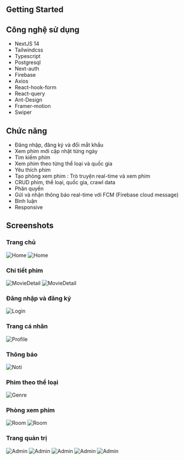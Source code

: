 ## Getting Started


## Công nghệ sử dụng 
- NextJS 14
- Tailwindcss
- Typescript
- Postgresql
- Next-auth
- Firebase
- Axios
- React-hook-form
- React-query
- Ant-Design
- Framer-motion
- Swiper


## Chức năng
- Đăng nhập, đăng ký và đổi mẩt khẩu
- Xem phim mới cập nhật từng ngày
- Tìm kiếm phim
- Xem phim theo từng thể loại và quốc gia
- Yêu thích phim
- Tạo phòng xem phim : Trò truyện real-time và xem phim
- CRUD phim, thể loại, quốc gia, crawl data
- Phân quyền
- Gửi và nhận thông báo real-time với FCM (Firebase cloud message)
- Bình luận
- Responsive

## Screenshots
### Trang chủ
![Home](/public/demo/HOME_1.jpg)
![Home](/public/demo/HOME_2.jpg)
### Chi tiết phim
![MovieDetail](/public/demo/MOVIE_DETAIL_1.jpg)
![MovieDetail](/public/demo/MOVIE_DETAIL_2.jpg)
### Đăng nhập và đăng ký
![Login](/public/demo/DANG_KY.jpg)
### Trang cá nhân
![Profile](/public/demo/TRANG_CA_NHAN.jpg)
### Thông báo
![Noti](/public/demo/THONG_BAO.jpg)
### Phim theo thể loại
![Genre](/public/demo/PHIM_LE.jpg)
### Phòng xem phim
![Room](/public/demo/PHONG_XEM_PHIM_1.jpg)
![Room](/public/demo/PHONG_XEM_PHIM_2.jpg)
### Trang quản trị
![Admin](/public/demo/TRANG_QUAN_TRI_1.jpg)
![Admin](/public/demo/TRANG_QUAN_TRI_2.jpg)
![Admin](/public/demo/TRANG_QUAN_TRI_3.jpg)
![Admin](/public/demo/TRANG_QUAN_TRI_4.jpg)
![Admin](/public/demo/PHAN_QUYEN.jpg)